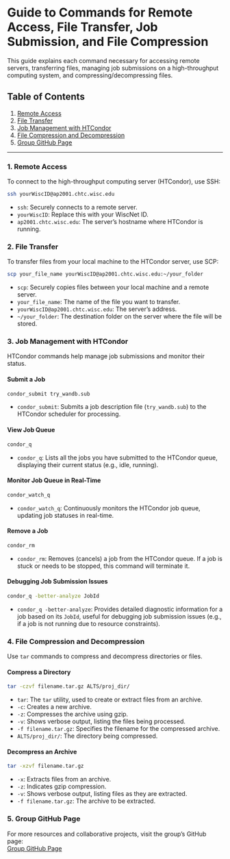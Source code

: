 
# Guide to Commands for Remote Access, File Transfer, Job Submission, and File Compression

This guide explains each command necessary for accessing remote servers, transferring files, managing job submissions on a high-throughput computing system, and compressing/decompressing files.

## Table of Contents
1. [Remote Access](#remote-access)
2. [File Transfer](#file-transfer)
3. [Job Management with HTCondor](#job-management-with-htcondor)
4. [File Compression and Decompression](#file-compression-and-decompression)
5. [Group GitHub Page](#group-github-page)

---

### 1. Remote Access

To connect to the high-throughput computing server (HTCondor), use SSH:
```bash
ssh yourWiscID@ap2001.chtc.wisc.edu
```
- `ssh`: Securely connects to a remote server.
- `yourWiscID`: Replace this with your WiscNet ID.
- `ap2001.chtc.wisc.edu`: The server’s hostname where HTCondor is running.

### 2. File Transfer

To transfer files from your local machine to the HTCondor server, use SCP:
```bash
scp your_file_name yourWiscID@ap2001.chtc.wisc.edu:~/your_folder
```
- `scp`: Securely copies files between your local machine and a remote server.
- `your_file_name`: The name of the file you want to transfer.
- `yourWiscID@ap2001.chtc.wisc.edu`: The server’s address.
- `~/your_folder`: The destination folder on the server where the file will be stored.

### 3. Job Management with HTCondor

HTCondor commands help manage job submissions and monitor their status.

#### Submit a Job
```bash
condor_submit try_wandb.sub
```
- `condor_submit`: Submits a job description file (`try_wandb.sub`) to the HTCondor scheduler for processing.

#### View Job Queue
```bash
condor_q
```
- `condor_q`: Lists all the jobs you have submitted to the HTCondor queue, displaying their current status (e.g., idle, running).

#### Monitor Job Queue in Real-Time
```bash
condor_watch_q
```
- `condor_watch_q`: Continuously monitors the HTCondor job queue, updating job statuses in real-time.

#### Remove a Job
```bash
condor_rm
```
- `condor_rm`: Removes (cancels) a job from the HTCondor queue. If a job is stuck or needs to be stopped, this command will terminate it.

#### Debugging Job Submission Issues
```bash
condor_q -better-analyze JobId
```
- `condor_q -better-analyze`: Provides detailed diagnostic information for a job based on its `JobId`, useful for debugging job submission issues (e.g., if a job is not running due to resource constraints).

### 4. File Compression and Decompression

Use `tar` commands to compress and decompress directories or files.

#### Compress a Directory
```bash
tar -czvf filename.tar.gz ALTS/proj_dir/
```
- `tar`: The `tar` utility, used to create or extract files from an archive.
- `-c`: Creates a new archive.
- `-z`: Compresses the archive using gzip.
- `-v`: Shows verbose output, listing the files being processed.
- `-f filename.tar.gz`: Specifies the filename for the compressed archive.
- `ALTS/proj_dir/`: The directory being compressed.

#### Decompress an Archive
```bash
tar -xzvf filename.tar.gz
```
- `-x`: Extracts files from an archive.
- `-z`: Indicates gzip compression.
- `-v`: Shows verbose output, listing files as they are extracted.
- `-f filename.tar.gz`: The archive to be extracted.

### 5. Group GitHub Page

For more resources and collaborative projects, visit the group’s GitHub page:  
[Group GitHub Page](https://github.com/mimrtl)
